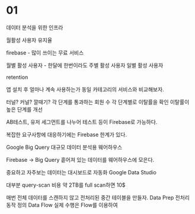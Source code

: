 # 01

데이터 분석을 위한 인프라

월활성 사용자
유지율

firebase - 많이 쓰이는 무료 서비스

월별 활성 사용자 - 한달에 한번이라도
주별 활성 사용자
일별 활성 사용자

retention

앱 설치 후 얼마나 계속 사용하는가
동일 카테고리의 서비스와 비교해보자.

터널? 커널? 깔때기?
각 단계를 통과하는 회원 수
각 단계별로 이탈률을 확인
이탈률이 높은 단계를 개선

AB테스트, 유저 세그먼트를 나누어 테스트 등이 Firebase로 가능하다.

복잡한 요구사항에 대응하기에는 Firebase 한계가 있다.

Google Big Query
대규모 데이터 분석용 웨어하우스

Firebase -> Big Query
흩어져 있는 데이터를 웨어하우스에 모은다.

중요하고 자주보는 데이터는 대시보드로 자동화
Google Data Studio

대부분 query-scan 비용
약 2TB를 full scan하면 10$

매번 전체 데이터를 스캔하지 않고 전처리된 중간 테이블을 만들자.
Data Prep 전처리 동작 정의
Data Flow 실제 수행은 Flow를 이용하여
